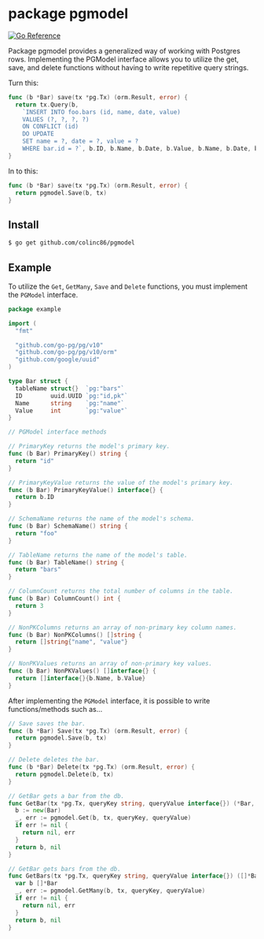 # package pgmodel

[![Go Reference](https://pkg.go.dev/badge/github.com/colinc86/pgmodel.svg)](https://pkg.go.dev/github.com/colinc86/pgmodel)

Package pgmodel provides a generalized way of working with Postgres rows. Implementing the PGModel interface allows you to utilize the get, save, and delete functions without having to write repetitive query strings.

Turn this:

```go
func (b *Bar) save(tx *pg.Tx) (orm.Result, error) {
  return tx.Query(b,
    `INSERT INTO foo.bars (id, name, date, value) 
    VALUES (?, ?, ?, ?) 
    ON CONFLICT (id) 
    DO UPDATE
    SET name = ?, date = ?, value = ? 
    WHERE bar.id = ?`, b.ID, b.Name, b.Date, b.Value, b.Name, b.Date, b.Value, b.ID)
}
```

In to this:

```go
func (b *Bar) save(tx *pg.Tx) (orm.Result, error) {
  return pgmodel.Save(b, tx)
}
```

## Install

```bash
$ go get github.com/colinc86/pgmodel
```

## Example

To utilize the `Get`, `GetMany`, `Save` and `Delete` functions, you must implement the `PGModel` interface.

```go
package example

import (
  "fmt"

  "github.com/go-pg/pg/v10"
  "github.com/go-pg/pg/v10/orm"
  "github.com/google/uuid"
)

type Bar struct {
  tableName struct{}  `pg:"bars"`
  ID        uuid.UUID `pg:"id,pk"`
  Name      string    `pg:"name"`
  Value     int       `pg:"value"`
}

// PGModel interface methods

// PrimaryKey returns the model's primary key.
func (b Bar) PrimaryKey() string {
  return "id"
}

// PrimaryKeyValue returns the value of the model's primary key.
func (b Bar) PrimaryKeyValue() interface{} {
  return b.ID
}

// SchemaName returns the name of the model's schema.
func (b Bar) SchemaName() string {
  return "foo"
}

// TableName returns the name of the model's table.
func (b Bar) TableName() string {
  return "bars"
}

// ColumnCount returns the total number of columns in the table.
func (b Bar) ColumnCount() int {
  return 3
}

// NonPKColumns returns an array of non-primary key column names.
func (b Bar) NonPKColumns() []string {
  return []string{"name", "value"}
}

// NonPKValues returns an array of non-primary key values.
func (b Bar) NonPKValues() []interface{} {
  return []interface{}{b.Name, b.Value}
}
```

After implementing the `PGModel` interface, it is possible to write functions/methods such as...

```go
// Save saves the bar.
func (b *Bar) Save(tx *pg.Tx) (orm.Result, error) {
  return pgmodel.Save(b, tx)
}

// Delete deletes the bar.
func (b *Bar) Delete(tx *pg.Tx) (orm.Result, error) {
  return pgmodel.Delete(b, tx)
}

// GetBar gets a bar from the db.
func GetBar(tx *pg.Tx, queryKey string, queryValue interface{}) (*Bar, error) {
  b := new(Bar)
  _, err := pgmodel.Get(b, tx, queryKey, queryValue)
  if err != nil {
    return nil, err
  }
  return b, nil
}

// GetBar gets bars from the db.
func GetBars(tx *pg.Tx, queryKey string, queryValue interface{}) ([]*Bar, error) {
  var b []*Bar
  _, err := pgmodel.GetMany(b, tx, queryKey, queryValue)
  if err != nil {
    return nil, err
  }
  return b, nil
}
```
